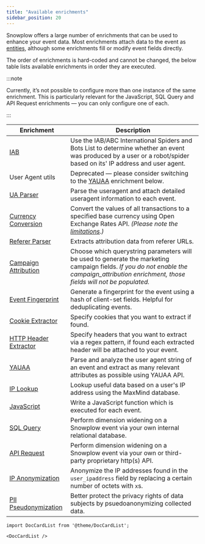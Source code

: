 ```yaml
---
title: "Available enrichments"
sidebar_position: 20
---
```



Snowplow offers a large number of enrichments that can be used to enhance your event data. Most enrichments attach data to the event as [entities](/docs/understanding-your-pipeline/entities/index.md), although some enrichments fill or modify event fields directly.

The order of enrichments is hard-coded and cannot be changed, the below table lists available enrichments in order they are executed.

:::note

Currently, it’s not possible to configure more than one instance of the same enrichment. This is particularly relevant for the JavaScript, SQL Query and API Request enrichments — you can only configure one of each.

:::


| Enrichment                                                                                                         | Description                                                                                                                                                                                                                    |
| ------------------------------------------------------------------------------------------------------------------ | ------------------------------------------------------------------------------------------------------------------------------------------------------------------------------------------------------------------------------ |
| [IAB](/docs/enriching-your-data/available-enrichments/iab-enrichment/index.md)                                     | Use the IAB/ABC International Spiders and Bots List to determine whether an event was produced by a user or a robot/spider based on its' IP address and user agent.                                                            |
| User Agent utils                                                                                                   | Deprecated — please consider switching to the [YAUAA](/docs/enriching-your-data/available-enrichments/yauaa-enrichment/index.md) enrichment below.                                                                             |
| [UA Parser](/docs/enriching-your-data/available-enrichments/ua-parser-enrichment/index.md)                         | Parse the useragent and attach detailed useragent information to each event.                                                                                                                                                   |
| [Currency Conversion](/docs/enriching-your-data/available-enrichments/currency-conversion-enrichment/index.md)     | Convert the values of all transactions to a specified base currency using Open Exchange Rates API. *(Please note the [limitations](/docs/enriching-your-data/available-enrichments/currency-conversion-enrichment/index.md).)* |
| [Referer Parser](/docs/enriching-your-data/available-enrichments/referrer-parser-enrichment/index.md)              | Extracts attribution data from referer URLs.                                                                                                                                                                                   |
| [Campaign Attribution](/docs/enriching-your-data/available-enrichments/campaign-attribution-enrichment/index.md)   | Choose which querystring parameters will be used to generate the marketing campaign fields. *If you do not enable the campaign_attribution enrichment, those fields will not be populated.*                                    |
| [Event Fingerprint](/docs/enriching-your-data/available-enrichments/event-fingerprint-enrichment/index.md)         | Generate a fingerprint for the event using a hash of client-set fields. Helpful for deduplicating events.                                                                                                                      |
| [Cookie Extractor](/docs/enriching-your-data/available-enrichments/cookie-extractor-enrichment/index.md)           | Specify cookies that you want to extract if found.                                                                                                                                                                             |
| [HTTP Header Extractor](/docs/enriching-your-data/available-enrichments/http-header-extractor-enrichment/index.md) | Specify headers that you want to extract via a regex pattern, if found each extracted header will be attached to your event.                                                                                                   |
| [YAUAA](/docs/enriching-your-data/available-enrichments/yauaa-enrichment/index.md)                                 | Parse and analyze the user agent string of an event and extract as many relevant attributes as possible using YAUAA API.                                                                                                       |
| [IP Lookup](/docs/enriching-your-data/available-enrichments/ip-lookup-enrichment/index.md)                         | Lookup useful data based on a user's IP address using the MaxMind database.                                                                                                                                                    |
| [JavaScript](/docs/enriching-your-data/available-enrichments/custom-javascript-enrichment/index.md)                | Write a JavaScript function which is executed for each event.                                                                                                                                                                  |
| [SQL Query](/docs/enriching-your-data/available-enrichments/custom-sql-enrichment/index.md)                        | Perform dimension widening on a Snowplow event via your own internal relational database.                                                                                                                                      |
| [API Request](/docs/enriching-your-data/available-enrichments/custom-api-request-enrichment/index.md)              | Perform dimension widening on a Snowplow event via your own or third-party proprietary http(s) API.                                                                                                                            |
| [IP Anonymization](/docs/enriching-your-data/available-enrichments/ip-anonymization-enrichment/index.md)           | Anonymize the IP addresses found in the `user_ipaddress` field by replacing a certain number of octets with `x`s.                                                                                                              |
| [PII Pseudonymization](/docs/enriching-your-data/available-enrichments/pii-pseudonymization-enrichment/index.md)   | Better protect the privacy rights of data subjects by psuedoanonymizing collected data.                                                                                                                                        |



```mdx-code-block
import DocCardList from '@theme/DocCardList';

<DocCardList />
```
